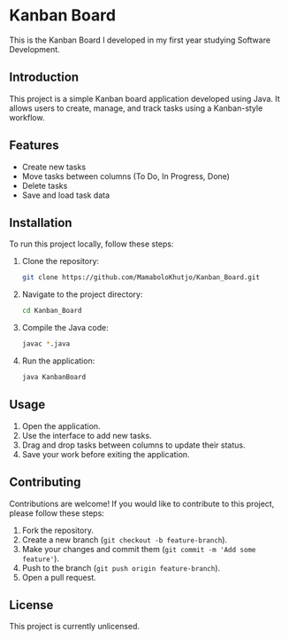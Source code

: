 
# Kanban Board

This is the Kanban Board I developed in my first year studying Software Development.

## Introduction

This project is a simple Kanban board application developed using Java. It allows users to create, manage, and track tasks using a Kanban-style workflow.

## Features

- Create new tasks
- Move tasks between columns (To Do, In Progress, Done)
- Delete tasks
- Save and load task data

## Installation

To run this project locally, follow these steps:

1. Clone the repository:
   ```bash
   git clone https://github.com/MamaboloKhutjo/Kanban_Board.git
   ```
2. Navigate to the project directory:
   ```bash
   cd Kanban_Board
   ```
3. Compile the Java code:
   ```bash
   javac *.java
   ```
4. Run the application:
   ```bash
   java KanbanBoard
   ```

## Usage

1. Open the application.
2. Use the interface to add new tasks.
3. Drag and drop tasks between columns to update their status.
4. Save your work before exiting the application.

## Contributing

Contributions are welcome! If you would like to contribute to this project, please follow these steps:

1. Fork the repository.
2. Create a new branch (`git checkout -b feature-branch`).
3. Make your changes and commit them (`git commit -m 'Add some feature'`).
4. Push to the branch (`git push origin feature-branch`).
5. Open a pull request.

## License

This project is currently unlicensed.
